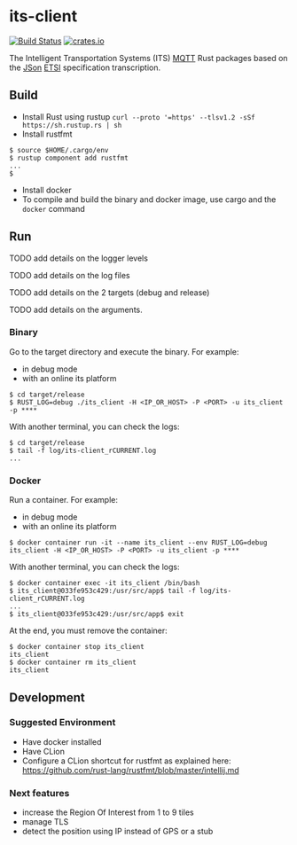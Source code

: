 # its-client

[![Build Status](https://github.com/tigroo31/its-client/workflows/Rust/badge.svg)](https://github.com/tigroo31/its-client/actions)
[![crates.io](https://img.shields.io/crates/v/its-client)](https://crates.io/crates/its-client)

The Intelligent Transportation Systems (ITS) [MQTT](https://mqtt.org/) Rust packages based on
the [JSon](https://www.json.org) [ETSI](https://www.etsi.org/committee/its) specification transcription.

## Build

* Install Rust using rustup `curl --proto '=https' --tlsv1.2 -sSf https://sh.rustup.rs | sh`
* Install rustfmt

```shell script
$ source $HOME/.cargo/env
$ rustup component add rustfmt
...
$
```

* Install docker
* To compile and build the binary and docker image, use cargo and the `docker` command

## Run

TODO add details on the logger levels

TODO add details on the log files

TODO add details on the 2 targets (debug and release)

TODO add details on the arguments.

### Binary

Go to the target directory and execute the binary. For example:

* in debug mode
* with an online its platform

```shell script
$ cd target/release
$ RUST_LOG=debug ./its_client -H <IP_OR_HOST> -P <PORT> -u its_client -p ****
```

With another terminal, you can check the logs:

```shell script
$ cd target/release
$ tail -f log/its-client_rCURRENT.log
...
```

### Docker

Run a container. For example:

* in debug mode
* with an online its platform

```shell script
$ docker container run -it --name its_client --env RUST_LOG=debug its_client -H <IP_OR_HOST> -P <PORT> -u its_client -p ****
```

With another terminal, you can check the logs:

```shell script
$ docker container exec -it its_client /bin/bash
$ its_client@033fe953c429:/usr/src/app$ tail -f log/its-client_rCURRENT.log
...
$ its_client@033fe953c429:/usr/src/app$ exit
```

At the end, you must remove the container:

```shell script
$ docker container stop its_client
its_client
$ docker container rm its_client
its_client
```

## Development

### Suggested Environment

* Have docker installed
* Have CLion
* Configure a CLion shortcut for rustfmt as explained here: https://github.com/rust-lang/rustfmt/blob/master/intellij.md


### Next features

* increase the Region Of Interest from 1 to 9 tiles
* manage TLS
* detect the position using IP instead of GPS or a stub 